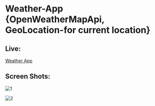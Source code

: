 # Weather-App {OpenWeatherMapApi, GeoLocation-for current location}

## Live:
[Weather App](https://weatherapp-abir.netlify.app/)

## Screen Shots:

![1](https://github.com/Abir-Hasan-Al-amin/Weather-App/assets/140844292/9d5c7f2f-1057-4bec-934a-b951036c4dbb)

![2](https://github.com/Abir-Hasan-Al-amin/Weather-App/assets/140844292/769f59fa-9153-40a2-86a2-2eff8cb5e7ad)

